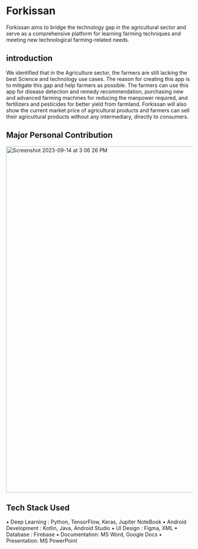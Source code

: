 # Forkissan
Forkissan aims to bridge the technology gap in the agricultural sector and serve as a comprehensive platform for
learning farming techniques and meeting new technological farming-related needs.
## introduction
We identified that in the Agriculture sector, the farmers are still lacking the best Science and technology use cases. The reason for creating this app is to mitigate this gap and help farmers as possible. The farmers can use this app for disease detection and remedy recommendation, purchasing new and advanced farming machines for reducing the manpower required, and fertilizers and pesticides for better yield from farmland. Forkissan will also show the current market price of agricultural products and farmers can sell their agricultural products without any intermediary, directly to consumers.
## Major Personal Contribution
<img width="937" alt="Screenshot 2023-09-14 at 3 06 26 PM" src="https://github.com/nasimpc/Forkissan/assets/100104479/29d66259-c020-4aa4-9c49-4ec64b765ad5">


## Tech Stack Used
▪ Deep Learning : Python, TensorFlow, Keras, Jupiter NoteBook
▪ Android Development : Kotlin, Java, Android Studio ▪ UI Design : Figma, XML
▪ Database : Firebase
▪ Documentation: MS Word, Google Docs
▪ Presentation: MS PowerPoint
